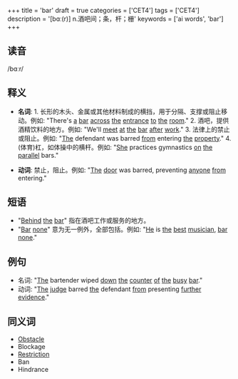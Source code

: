 +++
title = 'bar'
draft = true
categories = ['CET4']
tags = ['CET4']
description = '[bɑː(r)] n.酒吧间；条，杆；栅'
keywords = ['ai words', 'bar']
+++

## 读音
/bɑːr/

## 释义
- **名词**: 1. 长形的木头、金属或其他材料制成的横挡，用于分隔、支撑或阻止移动。例如: "There's [a](/zh/post/a/) [bar](/zh/post/bar/) [across](/zh/post/across/) [the](/zh/post/the/) [entrance](/zh/post/entrance/) [to](/zh/post/to/) [the](/zh/post/the/) [room](/zh/post/room/)."
   2. 酒吧，提供酒精饮料的地方。例如: "We'll [meet](/zh/post/meet/) [at](/zh/post/at/) [the](/zh/post/the/) [bar](/zh/post/bar/) [after](/zh/post/after/) [work](/zh/post/work/)."
   3. 法律上的禁止或阻止。例如: "[The](/zh/post/the/) defendant was barred [from](/zh/post/from/) entering [the](/zh/post/the/) [property](/zh/post/property/)."
   4. (体育)杠，如体操中的横杆。例如: "[She](/zh/post/she/) practices gymnastics [on](/zh/post/on/) [the](/zh/post/the/) [parallel](/zh/post/parallel/) bars."

- **动词**: 禁止，阻止。例如: "[The](/zh/post/the/) [door](/zh/post/door/) was barred, preventing [anyone](/zh/post/anyone/) [from](/zh/post/from/) entering."

## 短语
- "[Behind](/zh/post/behind/) [the](/zh/post/the/) [bar](/zh/post/bar/)" 指在酒吧工作或服务的地方。
- "[Bar](/zh/post/bar/) [none](/zh/post/none/)" 意为无一例外，全部包括。例如: "[He](/zh/post/he/) is [the](/zh/post/the/) [best](/zh/post/best/) [musician](/zh/post/musician/), [bar](/zh/post/bar/) [none](/zh/post/none/)."

## 例句
- 名词: "[The](/zh/post/the/) bartender wiped [down](/zh/post/down/) [the](/zh/post/the/) [counter](/zh/post/counter/) [of](/zh/post/of/) [the](/zh/post/the/) [busy](/zh/post/busy/) [bar](/zh/post/bar/)."
- 动词: "[The](/zh/post/the/) [judge](/zh/post/judge/) barred [the](/zh/post/the/) defendant [from](/zh/post/from/) presenting [further](/zh/post/further/) [evidence](/zh/post/evidence/)."

## 同义词
- [Obstacle](/zh/post/obstacle/)
- Blockage
- [Restriction](/zh/post/restriction/)
- Ban
- Hindrance
